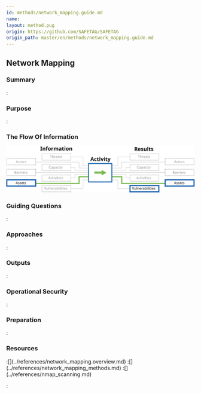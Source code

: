 ```yaml
---
id: methods/network_mapping.guide.md
name: 
layout: method.pug
origin: https://github.com/SAFETAG/SAFETAG
origin_path: master/en/methods/network_mapping.guide.md
---
```

## Network Mapping

### Summary
:[](../methods/network_mapping/summary.md)
### Purpose
:[](../methods/network_mapping/purpose.md)
### The Flow Of Information
![Network Mapping Information Flow](images/info_flows/network_mapping.svg)

### Guiding Questions
:[](../methods/network_mapping/guiding_questions.md)
### Approaches
:[](../methods/network_mapping/approaches.md)
### Outputs
:[](../methods/network_mapping/output.md)
### Operational Security
:[](../methods/network_mapping/operational_security.md)
### Preparation
:[](../methods/network_mapping/preparation.md)




### Resources
<div class="greybox">
:[](../references/network_mapping.overview.md)
:[](../references/network_mapping_methods.md)
:[](../references/nmap_scanning.md)
</div>


:[](../references/footnotes.md)
